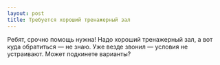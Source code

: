 ```yaml
---
layout: post 
title: Требуется хороший тренажерный зал 
--- 
```

Ребят, срочно помощь нужна! Надо хороший тренажерный зал, а вот куда обратиться — не знаю. Уже везде звонил — условия не устраивают. Может подкинете варианты?